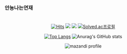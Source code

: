 ### 안뇽나는연재
<!--
**yeonjae1/yeonjae1** is a ✨ _special_ ✨ repository because its `README.md` (this file) appears on your GitHub profile.

Here are some ideas to get you started:

- 🔭 I’m currently working on ...
- 🌱 I’m currently learning ...
- 👯 I’m looking to collaborate on ...
- 🤔 I’m looking for help with ...
- 💬 Ask me about ...
- 📫 How to reach me: ...
- 😄 Pronouns: ...
- ⚡ Fun fact: ...
-->

#

<div align="center">

[![Hits](https://hits.seeyoufarm.com/api/count/incr/badge.svg?url=https%3A%2F%2Fgithub.com%2Fyeonjae1&count_bg=%2387AFD6&title_bg=%232F6BAE&icon=&icon_color=%23F5F9FF&title=hits&edge_flat=false)](https://hits.seeyoufarm.com)
<a href="https://www.instagram.com/rev3e26/"><img src="https://img.shields.io/badge/YeonJae-8E12F3?style=falt&logo=Instagram&logoColor=ffffff"/></a>
<a href="https://yeonjae1.github.io/" target="_blank"><img src="https://img.shields.io/badge/Blog-9999FF?style=flat&logo=GitHub &logoColor=ffffff"/></a>
[![Solved.ac프로필](http://mazassumnida.wtf/api/mini/generate_badge?boj=reverie201)](https://solved.ac/reverie201)
  
[![Top Langs](https://github-readme-stats.vercel.app/api/top-langs/?username=yeonjae1&layout=compact&bg_color=00000000)](https://github.com/yeonjae1/github-readme-stats)
![Anurag's GitHub stats](https://github-readme-stats.vercel.app/api?username=yeonjae1&show_icons=true&bg_color=00000000)
  
 
  ![mazandi profile](http://mazandi.herokuapp.com/api?handle={reverie201}&theme=dark)
</div>
